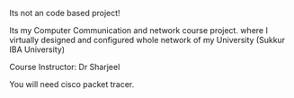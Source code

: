 Its not an code based project!

Its my Computer Communication and network course project. where I virtually designed and configured whole network of my University (Sukkur IBA University)

Course Instructor: Dr Sharjeel

You will need cisco packet tracer.
